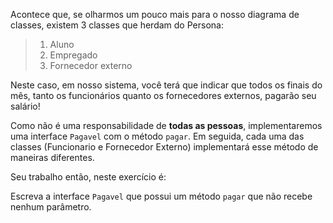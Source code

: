 Acontece que, se olharmos um pouco mais para o nosso diagrama de classes, existem 3 classes que herdam do Persona:

> 1. Aluno
> 2. Empregado
> 3. Fornecedor externo

Neste caso, em nosso sistema, você terá que indicar que todos os finais do mês, tanto os funcionários quanto os fornecedores externos, pagarão seu salário!

Como não é uma responsabilidade de **todas as pessoas**, implementaremos uma interface `Pagavel` com o método `pagar`. Em seguida, cada uma das classes (Funcionario e Fornecedor Externo) implementará esse método de maneiras diferentes.

Seu trabalho então, neste exercício é:

Escreva a interface `Pagavel` que possui um método `pagar` que não recebe nenhum parâmetro.